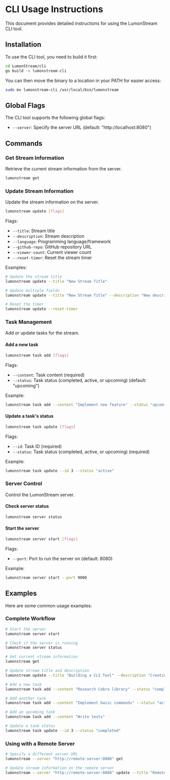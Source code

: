 # CLI Usage Instructions

This document provides detailed instructions for using the LumonStream CLI tool.

## Installation

To use the CLI tool, you need to build it first:

```bash
cd LumonStream/cli
go build -o lumonstream-cli
```

You can then move the binary to a location in your PATH for easier access:

```bash
sudo mv lumonstream-cli /usr/local/bin/lumonstream
```

## Global Flags

The CLI tool supports the following global flags:

- `--server`: Specify the server URL (default: "http://localhost:8080")

## Commands

### Get Stream Information

Retrieve the current stream information from the server.

```bash
lumonstream get
```

### Update Stream Information

Update the stream information on the server.

```bash
lumonstream update [flags]
```

Flags:
- `--title`: Stream title
- `--description`: Stream description
- `--language`: Programming language/framework
- `--github-repo`: GitHub repository URL
- `--viewer-count`: Current viewer count
- `--reset-timer`: Reset the stream timer

Examples:
```bash
# Update the stream title
lumonstream update --title "New Stream Title"

# Update multiple fields
lumonstream update --title "New Stream Title" --description "New description" --viewer-count 100

# Reset the timer
lumonstream update --reset-timer
```

### Task Management

Add or update tasks for the stream.

#### Add a new task

```bash
lumonstream task add [flags]
```

Flags:
- `--content`: Task content (required)
- `--status`: Task status (completed, active, or upcoming) (default: "upcoming")

Example:
```bash
lumonstream task add --content "Implement new feature" --status "upcoming"
```

#### Update a task's status

```bash
lumonstream task update [flags]
```

Flags:
- `--id`: Task ID (required)
- `--status`: Task status (completed, active, or upcoming) (required)

Example:
```bash
lumonstream task update --id 3 --status "active"
```

### Server Control

Control the LumonStream server.

#### Check server status

```bash
lumonstream server status
```

#### Start the server

```bash
lumonstream server start [flags]
```

Flags:
- `--port`: Port to run the server on (default: 8080)

Example:
```bash
lumonstream server start --port 9000
```

## Examples

Here are some common usage examples:

### Complete Workflow

```bash
# Start the server
lumonstream server start

# Check if the server is running
lumonstream server status

# Get current stream information
lumonstream get

# Update stream title and description
lumonstream update --title "Building a CLI Tool" --description "Creating a command-line interface with Cobra"

# Add a new task
lumonstream task add --content "Research Cobra library" --status "completed"

# Add another task
lumonstream task add --content "Implement basic commands" --status "active"

# Add an upcoming task
lumonstream task add --content "Write tests"

# Update a task status
lumonstream task update --id 3 --status "completed"
```

### Using with a Remote Server

```bash
# Specify a different server URL
lumonstream --server "http://remote-server:8080" get

# Update stream information on the remote server
lumonstream --server "http://remote-server:8080" update --title "Remote Stream"
```
